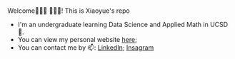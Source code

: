 <br>Welcome👏👏👏 🎉🎉🎉! This is Xiaoyue's repo</br>
- I'm an undergraduate learning Data Science and Applied Math in UCSD 🔱.
- You can view my personal website [here](https://dpwxy.github.io/xiaoyuewang15.github.io/);
- You can contact me by 📫: [LinkedIn](https://www.linkedin.com/in/xiaoyue-wang-611029232/); [Insagram](https://www.instagram.com/dp.moana.wang/)

<!---
DPWXY/DPWXY is a ✨ special ✨ repository because its `README.md` (this file) appears on your GitHub profile.
You can click the Preview link to take a look at your changes.
--->
